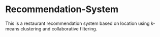 # Recommendation-System
This is a restaurant recommendation system based on location using k-means clustering and collaborative filtering.
